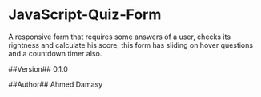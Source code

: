 # JavaScript-Quiz-Form

A responsive form that requires some answers of a user, checks its rightness and calculate his score, this form has sliding on hover questions and a countdown timer also.


##Version##
0.1.0


##Author##
Ahmed Damasy
